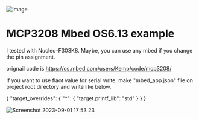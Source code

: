 ![image](https://github.com/K1roSan/mbed_OS6.13_MCP3208_test/assets/142633814/57345b4f-3a4c-433d-ac68-ec11aea726bb)
# MCP3208 Mbed OS6.13 example

I tested with Nucleo-F303K8. 
Maybe, you can use any mbed if you change the pin assignment.

orignail code is https://os.mbed.com/users/Kemp/code/mcp3208/

If you want to use flaot value for serial write, make "mbed_app.json" file on project root directory and write like below.


{
    "target_overrides": {
        "*": {
            "target.printf_lib": "std"
        }
    }
}

![Screenshot 2023-09-01 17 53 23](https://github.com/K1roSan/mbed_OS6.13_MCP3208_test/assets/142633814/9a112225-8ddd-482c-b7c0-da02931bf387)
